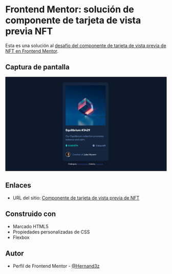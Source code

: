# Frontend Mentor: solución de componente de tarjeta de vista previa NFT

Esta es una solución al [desafío del componente de tarjeta de vista previa de NFT en Frontend Mentor](https://www.frontendmentor.io/challenges/nft-preview-card-component-SbdUL_w0U).

## Captura de pantalla

![Desktop Design](./design/Desktop-design.png)

## Enlaces

- URL del sitio: [Componente de tarjeta de vista previa de NFT]()

## Construido con

- Marcado HTML5
- Propiedades personalizadas de CSS
- Flexbox

## Autor

- Perfil de Frontend Mentor - [@Hernand3z](https://www.frontendmentor.io/profile/Hernand3z)
